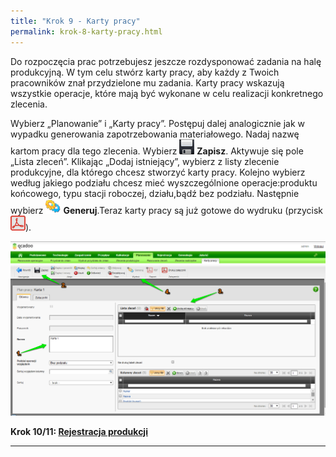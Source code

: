 ```yaml
---
title: "Krok 9 - Karty pracy"
permalink: krok-8-karty-pracy.html
---
```

 Do rozpoczęcia prac potrzebujesz jeszcze rozdysponować zadania na halę produkcyjną. W tym celu stwórz karty pracy, aby każdy z Twoich pracowników znał przydzielone mu zadania. Karty pracy wskazują wszystkie operacje, które mają być wykonane w celu realizacji konkretnego zlecenia. 

Wybierz „Planowanie” i „Karty pracy”. Postępuj dalej analogicznie jak w wypadku generowania zapotrzebowania materiałowego. Nadaj nazwę kartom pracy dla tego zlecenia. Wybierz ![](/images/zapisz.png) **Zapisz**. Aktywuje się pole „Lista zleceń”. Klikając „Dodaj istniejący”, wybierz z listy zlecenie produkcyjne, dla którego chcesz stworzyć karty pracy. Kolejno wybierz według jakiego podziału chcesz mieć wyszczególnione operacje:produktu końcowego, typu stacji roboczej, działu,bądź bez podziału. Następnie wybierz ![Generuj](/images/generateIcon24.png) **Generuj**.Teraz karty pracy są już gotowe do wydruku (przycisk ![](/images/pdfIcon24.png)).

[![](/images/planowanie-%20karty%20pracy.png)](/images/planowanie-%20karty%20pracy.png)
  
**Krok 10/11: [Rejestracja produkcji](/krok-10-rejestracja-produkcji)**
* * *

